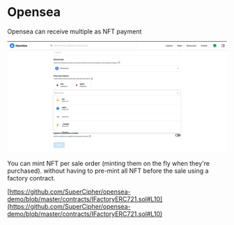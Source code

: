 # Opensea

Opensea can receive multiple as NFT payment

![](<.gitbook/assets/Screen Shot 2022-01-04 at 16.37.21.png>)

You can mint NFT per sale order (minting them on the fly when they're purchased). without having to pre-mint all NFT before the sale using a factory contract.

[https://github.com/SuperCipher/opensea-demo/blob/master/contracts/IFactoryERC721.sol#L10](https://github.com/SuperCipher/opensea-demo/blob/master/contracts/IFactoryERC721.sol#L10)
